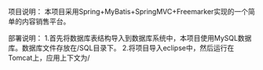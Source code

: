 项目说明：
	本项目采用Spring+MyBatis+SpringMVC+Freemarker实现的一个简单的内容销售平台。
	
部署说明：
	1.首先将数据库表结构导入到数据库系统中，本项目使用MySQL数据库。数据库文件存放在/SQL目录下。
	2.将项目导入eclipse中，然后运行在Tomcat上，应用上下文为/

